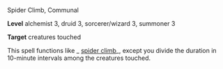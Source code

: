 Spider Climb, Communal

**Level** alchemist 3, druid 3, sorcerer/wizard 3, summoner 3

**Target** creatures touched

This spell functions like _ [spider climb](spells/spiderClimb#_spider-climb)_, except you divide the duration in 10-minute intervals among the creatures touched.

